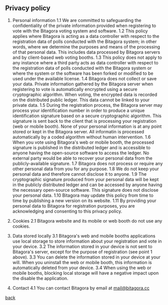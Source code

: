 ## Privacy policy

1. Personal information
1.1	We are committed to safeguarding the confidentiality of the private information provided when registering to vote with the Bitagora voting system and software.
1.2	This policy applies where Bitagora is acting as a data controller with respect to the registration data of polls conducted with the Bitagora system; in other words, where we determine the purposes and means of the processing of that personal data. This includes data processed by Bitagora servers and by client-based web voting booths.
1.3 This policy does not apply to any instance where a third party acts as data controller with respect to the registration data of polls conducted with the Bitagora system or where the system or the software has been forked or modified to be used under the available license.
1.4	Bitagora does not collect or save your data. Private information gathered by the Bitagora server when registering to vote is automatically encrypted using a secure cryptographic algorithm. When voting, the encrypted data is recorded on the distributed public ledger. This data cannot be linked to your private data.
1.5	During the registration process, the Bitagora server may process your identification number in order to produce a unique identification signature based on a secure cryptographic algorithm. This signature is sent back to the client that is processing your registration (web or mobile booth). None of your personal information is at any point stored or kept in the Bitagora server. All informatin is processed automatically by a coded algorithm without human intervention.
1.6 When you vote using Bitagora's web or mobile booth, the processed signature is published in the distributed ledger and is accessible to anyone having the open-source software to access the ledger. No external party would be able to recover your personal data from the publicly-available signature.
1.7	Bitagora does not process or require any other personal data from you for any purpose.
1.8	We do not keep your personal data and therefore cannot disclose it to anyone.
1.9 The cryptographic signature produced from your personal data will be kept in the publicly distributed ledger and can be accessed by anyone having the necessary open-source software. This signature does not disclose your personal data.
1.10 Bitagora may update this policy from time to time by publishing a new version on its website.
1.11 By providing your personal data to Bitagora for registration purposes, you are acknowledging and consenting to this privacy policy.

2. Cookies
2.1 Bitagora website and its mobile or web booth do not use any cookies.

3. Data stored locally
3.1	Bitagora's web and mobile booths applications use local storage to store information about your registration and vote in your device. 
3.2 The information stored in your device is not sent to Bitagora's server, except for the purpose of registration (see point 1 above). 
3.3 You can delete the information stored in your device at your will. When you uninstall the web or mobile booth, this information is automatically deleted from your device.
3.4	When using the web or mobile booths, blocking local storage will have a negative impact upon the disable the application.

4. Contact
4.1	You can contact Bitagora by email at mail@bitagora.cc

[back](./)

